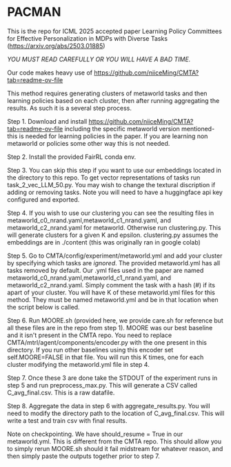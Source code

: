 # PACMAN

This is the repo for ICML 2025 accepted paper Learning Policy Committees for Effective Personalization in MDPs with Diverse Tasks (https://arxiv.org/abs/2503.01885)

*YOU MUST READ CAREFULLY OR YOU WILL HAVE A BAD TIME.*

Our code makes heavy use of https://github.com/niiceMing/CMTA?tab=readme-ov-file 

This method requires generating clusters of metaworld tasks and then learning policies based on each cluster, then after running aggregating the results. As such it is a several step process.



Step 1. Download and install  https://github.com/niiceMing/CMTA?tab=readme-ov-file including the specific metaworld version mentioned- this is needed for learning policies in the paper. If you are learning non metaworld or policies some other way this is not needed. 


Step 2. Install the provided FairRL conda env.


Step 3. You can skip this step if you want to use our embeddings located in the directory to this repo. To get vector representations of tasks run task_2_vec_LLM_50.py. You may wish to change the textural discription if adding or removing tasks. Note you will need to have a huggingface api key configured and exported.


Step 4. If you wish to use our clustering you can see the resulting files in metaworld_c0_nrand.yaml,metaworld_c1_nrand.yaml, and metaworld_c2_nrand.yaml for metaworld. Otherwise run clustering.py. This will generate clusters for a given K and epsilon. clustering.py assumes the embeddings are in ./content (this was originally ran in google colab)


Step 5. Go to CMTA/config/experiment/metaworld.yml and add your cluster by specifying which tasks are *ignored*. The provided metaworld.yml has all tasks removed by default. Our .yml files used in the paper are named metaworld_c0_nrand.yaml,metaworld_c1_nrand.yaml, and metaworld_c2_nrand.yaml. Simply comment the task with a hash (#) if its apart of your cluster. You will have K of these metaworld.yml files for this method. They must be named metaworld.yml and be in that location when the script below is called. 


Step 6. Run MOORE.sh (provided here, we provide care.sh for reference but all these files are in the repo from step 1). MOORE was our best baseline and it isn't present in the CMTA repo. You need to replace CMTA/mtrl/agent/components/encoder.py with the one present in this directory. If you run other baselines using this encoder set self.MOORE=FALSE in that file. You will run this K times, one for each cluster modifying the metaworld.yml file in step 4. 

Step 7. Once these 3 are done take the STDOUT of the experiment runs in step 5 and run preprocess_max.py. This will generate a CSV called C_avg_final.csv. This is a raw datafile.

Step 8. Aggregate the data in step 6 with aggregate_results.py. You will need to modify the directory path to the location of C_avg_final.csv. This will write a test and train csv with final results.







Note on checkpointing. We have should_resume = True in our metaworld.yml. This is different from the CMTA repo. This should allow you to simply rerun MOORE.sh should it fail midstream for whatever reason, and then simply paste the outputs together prior to step 7.

